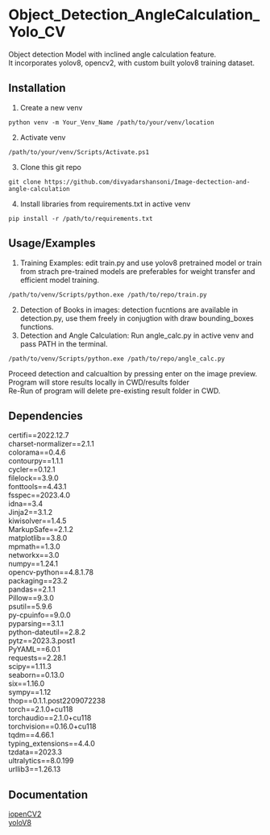 
# Object_Detection_AngleCalculation_Yolo_CV
Object detection Model with inclined angle calculation feature.\
It incorporates yolov8, opencv2, with custom built yolov8 training dataset.
## Installation
1. Create a new venv 
```
python venv -m Your_Venv_Name /path/to/your/venv/location
```
2. Activate venv
```
/path/to/your/venv/Scripts/Activate.ps1
```
3. Clone this git repo
```
git clone https://github.com/divyadarshansoni/Image-dectection-and-angle-calculation
```
4. Install libraries from requirements.txt in active venv
```
pip install -r /path/to/requirements.txt
```
## Usage/Examples
1. Training Examples: edit train.py and use yolov8 pretrained model or train from strach pre-trained models are preferables for weight transfer and efficient model training.
```
/path/to/venv/Scripts/python.exe /path/to/repo/train.py
```
2. Detection of Books in images: detection fucntions are available in detection.py, use them freely in conjugtion with draw bounding_boxes functions.
3. Detection and Angle Calculation: Run angle_calc.py in active venv and pass PATH in the terminal.
```
/path/to/venv/Scripts/python.exe /path/to/repo/angle_calc.py
```
Proceed detection and calcualtion by pressing enter on the image preview.\
Program will store results locally in CWD/results folder\
Re-Run of program will delete pre-existing result folder in CWD.

## Dependencies
certifi==2022.12.7\
charset-normalizer==2.1.1\
colorama==0.4.6\
contourpy==1.1.1\
cycler==0.12.1\
filelock==3.9.0\
fonttools==4.43.1\
fsspec==2023.4.0\
idna==3.4\
Jinja2==3.1.2\
kiwisolver==1.4.5\
MarkupSafe==2.1.2\
matplotlib==3.8.0\
mpmath==1.3.0\
networkx==3.0\
numpy==1.24.1\
opencv-python==4.8.1.78\
packaging==23.2\
pandas==2.1.1\
Pillow==9.3.0\
psutil==5.9.6\
py-cpuinfo==9.0.0\
pyparsing==3.1.1\
python-dateutil==2.8.2\
pytz==2023.3.post1\
PyYAML==6.0.1\
requests==2.28.1\
scipy==1.11.3\
seaborn==0.13.0\
six==1.16.0\
sympy==1.12\
thop==0.1.1.post2209072238\
torch==2.1.0+cu118\
torchaudio==2.1.0+cu118\
torchvision==0.16.0+cu118\
tqdm==4.66.1\
typing_extensions==4.4.0\
tzdata==2023.3\
ultralytics==8.0.199\
urllib3==1.26.13
## Documentation

[iopenCV2](https://opencv.org/)\
[yoloV8](https://github.com/ultralytics/ultralytics)

